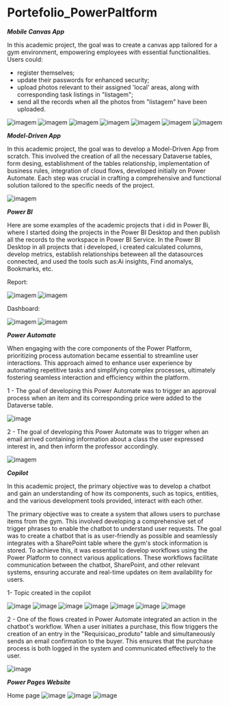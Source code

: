 # Portefolio_PowerPaltform

 **_Mobile Canvas App_**

In this academic project, the goal was to create a canvas app tailored for a gym environment, empowering employees with essential functionalities.
Users could:
- register themselves; 
- update their passwords for enhanced security;
- upload photos relevant to their assigned 'local' areas, along with corresponding task listings in "listagem";
- send all the records when all the photos from "listagem" have been uploaded.

  
![imagem](https://github.com/AnaFilipaTorres/Portefolio_PowerPaltform/assets/161728912/b79bd36c-deb0-453f-bb25-52350b233ce0)
![imagem](https://github.com/AnaFilipaTorres/Portefolio_PowerPaltform/assets/161728912/43bd4ff4-6d18-4d26-814a-aa790ead83ea)
![imagem](https://github.com/AnaFilipaTorres/Portefolio_PowerPaltform/assets/161728912/5810e0e1-adbf-421e-b21b-dfec14c8fa29)
![imagem](https://github.com/AnaFilipaTorres/Portefolio_PowerPaltform/assets/161728912/552949b1-d261-4bed-931a-f860a5b0fc00)
![imagem](https://github.com/AnaFilipaTorres/Portefolio_PowerPaltform/assets/161728912/d4a10ee7-23e3-498e-8414-7dec829e4217)
![imagem](https://github.com/AnaFilipaTorres/Portefolio_PowerPaltform/assets/161728912/9309de84-f3e5-4674-9731-5ef62fdb5a9f)
![imagem](https://github.com/AnaFilipaTorres/Portefolio_PowerPaltform/assets/161728912/aed4c3de-de92-4739-8102-270e830eff31)


 **_Model-Driven App_** 

 In this academic project, the goal was to develop a Model-Driven App from scratch. This involved the creation of all the necessary Dataverse tables, form desing, establishment of the tables relationship, implementation of business rules, integration of cloud flows, developed initially on Power Automate. Each step was crucial in crafting a comprehensive and functional solution tailored to the specific needs of the project. 

![imagem](https://github.com/AnaFilipaTorres/Portefolio_PowerPaltform/assets/161728912/6a4e820e-8973-4d08-8dc9-7eaea9f9c0f6)


 

**_Power BI_**

Here are some examples of the academic projects that i did in Power Bi, where I started doing the projects in the Power BI Desktop and then publish all the records to the workspace in Power BI Service.
In the Power BI Desktop in all projects that i developed, i created calculated columns, develop metrics, establish relationships beteween all the datasources connected, and used the tools such as:Ai insights, Find anomalys, Bookmarks, etc.


Report:

![imagem](https://github.com/AnaFilipaTorres/Portefolio_PowerPaltform/assets/161728912/95dac63e-15bf-4e4d-9550-86cdcb23c223)
![imagem](https://github.com/AnaFilipaTorres/Portefolio_PowerPaltform/assets/161728912/ba730b01-f5e0-4237-a829-06f558acfd68)




Dashboard:

![imagem](https://github.com/AnaFilipaTorres/Portefolio_PowerPaltform/assets/161728912/580ba19e-909b-4e72-a598-4205e2b1a98b)
![imagem](https://github.com/AnaFilipaTorres/Portefolio_PowerPaltform/assets/161728912/c291deb0-09fa-4698-9583-5942fdc7a034)


**_Power Automate_** 

When engaging with the core components of the Power Platform, prioritizing process automation became essential to streamline user interactions. This approach aimed to enhance user experience by automating repetitive tasks and simplifying complex processes, ultimately fostering seamless interaction and efficiency within the platform.

1 - The goal of developing this Power Automate was to trigger an approval process when an item and its corresponding price were added to the Dataverse table.

![image](https://github.com/AnaFilipaTorres/Portefolio_PowerPaltform/assets/161728912/25580df7-5170-4815-b58d-02c4feb2218f)

2 - The goal of developing this Power Automate was to trigger when an email arrived containing information about a class the user expressed interest in, and then inform the professor accordingly.

![imagem](https://github.com/AnaFilipaTorres/Portefolio_PowerPaltform/assets/161728912/34a5c8b2-2538-493c-a9be-6281baaf9ae3)


**_Copilot_** 

In this academic project, the primary objective was to develop a chatbot and gain an understanding of how its components, such as topics, entities, and the various development tools provided, interact with each other.


The primary objective was to create a system that allows users to purchase items from the gym. This involved developing a comprehensive set of trigger phrases to enable the chatbot to understand user requests. The goal was to create a chatbot that is as user-friendly as possible and seamlessly integrates with a SharePoint table where the gym's stock information is stored. To achieve this, it was essential to develop workflows using the Power Platform to connect various applications. These workflows facilitate communication between the chatbot, SharePoint, and other relevant systems, ensuring accurate and real-time updates on item availability for users.

1- Topic created in the copilot

![image](https://github.com/AnaFilipaTorres/Portefolio_PowerPaltform/assets/161728912/e0979834-fe8f-4cb2-b969-4298195eca4f)
![image](https://github.com/AnaFilipaTorres/Portefolio_PowerPaltform/assets/161728912/2e4b550a-5ee2-48cd-b6fc-641a52457d8b)
![image](https://github.com/AnaFilipaTorres/Portefolio_PowerPaltform/assets/161728912/edb7a71b-f046-475d-ad2f-3104dfd5f555)
![image](https://github.com/AnaFilipaTorres/Portefolio_PowerPaltform/assets/161728912/c998fe85-93c9-460d-9224-7f0b25f039ec)
![image](https://github.com/AnaFilipaTorres/Portefolio_PowerPaltform/assets/161728912/c4f224a0-e21f-4053-8b12-feab4a57ec3d)
![image](https://github.com/AnaFilipaTorres/Portefolio_PowerPaltform/assets/161728912/a19442a0-4725-4dab-adba-a7b6579e27c8)
![image](https://github.com/AnaFilipaTorres/Portefolio_PowerPaltform/assets/161728912/034c0aa5-a131-4236-a990-0ab4ddecb7cc)


2 - One of the flows created in Power Automate integrated an action in the chatbot's workflow. When a user initiates a purchase, this flow triggers the creation of an entry in the "Requisicao_produto" table and simultaneously sends an email confirmation to the buyer. This ensures that the purchase process is both logged in the system and communicated effectively to the user.

![image](https://github.com/AnaFilipaTorres/Portefolio_PowerPaltform/assets/161728912/80e6b7b9-bc8d-4acf-922c-f2909c4a7722)


**_Power Pages Website_** 

Home page
![image](https://github.com/AnaFilipaTorres/Portefolio_PowerPaltform/assets/161728912/7d40b6c4-1926-45db-b2a0-621bd36970c5)
![image](https://github.com/AnaFilipaTorres/Portefolio_PowerPaltform/assets/161728912/bf59775c-3784-4e7c-8b23-4247339f353b)
![image](https://github.com/AnaFilipaTorres/Portefolio_PowerPaltform/assets/161728912/5201011f-fb56-4a09-866f-bdbc2346ce92)













